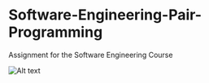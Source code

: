 # Software-Engineering-Pair-Programming
Assignment for the Software Engineering Course

![Alt text](https://github.com/FZaKK/Software-Engineering-Pair-Programming/blob/main/requirements.png)
